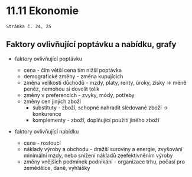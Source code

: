 # 11.11 Ekonomie

	Stránka č. 24, 25

## Faktory ovlivňující poptávku a nabídku, grafy

- faktory ovlivňující poptávku
	- cena - čím větší cena tím nižší poptávka
	- demografické změny - změna kupujících
	- změna velikosti důchodů - mzdy, platy, renty, úroky, zisky -> méně peněz, nemohou si dovolit tolik
	- změny v preferencích - zvyky, módy, potřeby
	- změny cen jiných zboží
		- substituty - zboží, schopné nahradit sledované zboží -> konkurence
		- komplementy - zboží, doplňující použití jiného zboží

- faktory ovlivňující nabídku
	- cena - rostoucí
	- náklady výroby a obchodu - dražší suroviny a energie, zvyšování minimální mzdy, nebo snížení nákladů zeefektivněním výroby
	- změny vnějších podmínek podnikání - organizace trhu, počasí pro zemědělce, daně, vyhlášky


